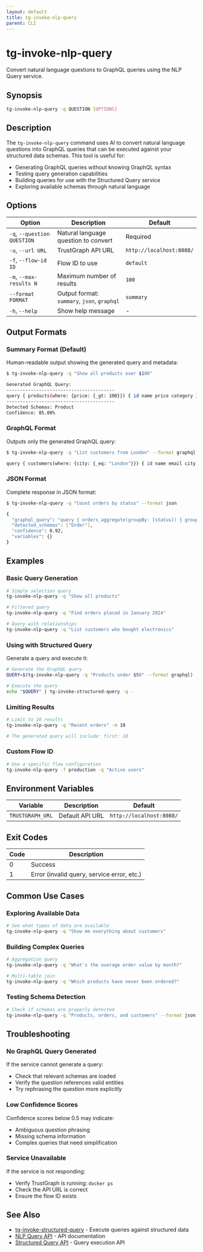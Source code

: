```yaml
---
layout: default
title: tg-invoke-nlp-query
parent: CLI
---
```


# tg-invoke-nlp-query

Convert natural language questions to GraphQL queries using the NLP Query service.

## Synopsis

```bash
tg-invoke-nlp-query -q QUESTION [OPTIONS]
```

## Description

The `tg-invoke-nlp-query` command uses AI to convert natural language questions into GraphQL queries that can be executed against your structured data schemas. This tool is useful for:

- Generating GraphQL queries without knowing GraphQL syntax
- Testing query generation capabilities
- Building queries for use with the Structured Query service
- Exploring available schemas through natural language

## Options

| Option | Description | Default |
|--------|-------------|---------|
| `-q`, `--question QUESTION` | Natural language question to convert | Required |
| `-u`, `--url URL` | TrustGraph API URL | `http://localhost:8088/` |
| `-f`, `--flow-id ID` | Flow ID to use | `default` |
| `-m`, `--max-results N` | Maximum number of results | `100` |
| `--format FORMAT` | Output format: `summary`, `json`, `graphql` | `summary` |
| `-h`, `--help` | Show help message | - |

## Output Formats

### Summary Format (Default)

Human-readable output showing the generated query and metadata:

```bash
$ tg-invoke-nlp-query -q "Show all products over $100"

Generated GraphQL Query:
----------------------------------------
query { products(where: {price: {_gt: 100}}) { id name price category } }
----------------------------------------
Detected Schemas: Product
Confidence: 85.00%
```

### GraphQL Format

Outputs only the generated GraphQL query:

```bash
$ tg-invoke-nlp-query -q "List customers from London" --format graphql

query { customers(where: {city: {_eq: "London"}}) { id name email city } }
```

### JSON Format

Complete response in JSON format:

```bash
$ tg-invoke-nlp-query -q "Count orders by status" --format json

{
  "graphql_query": "query { orders_aggregate(groupBy: [status]) { group { status } aggregate { count } } }",
  "detected_schemas": ["Order"],
  "confidence": 0.92,
  "variables": {}
}
```

## Examples

### Basic Query Generation

```bash
# Simple selection query
tg-invoke-nlp-query -q "Show all products"

# Filtered query
tg-invoke-nlp-query -q "Find orders placed in January 2024"

# Query with relationships
tg-invoke-nlp-query -q "List customers who bought electronics"
```

### Using with Structured Query

Generate a query and execute it:

```bash
# Generate the GraphQL query
QUERY=$(tg-invoke-nlp-query -q "Products under $50" --format graphql)

# Execute the query
echo "$QUERY" | tg-invoke-structured-query -q -
```

### Limiting Results

```bash
# Limit to 10 results
tg-invoke-nlp-query -q "Recent orders" -m 10

# The generated query will include: first: 10
```

### Custom Flow ID

```bash
# Use a specific flow configuration
tg-invoke-nlp-query -f production -q "Active users"
```

## Environment Variables

| Variable | Description | Default |
|----------|-------------|---------|
| `TRUSTGRAPH_URL` | Default API URL | `http://localhost:8088/` |

## Exit Codes

| Code | Description |
|------|-------------|
| 0 | Success |
| 1 | Error (invalid query, service error, etc.) |

## Common Use Cases

### Exploring Available Data

```bash
# See what types of data are available
tg-invoke-nlp-query -q "Show me everything about customers"
```

### Building Complex Queries

```bash
# Aggregation query
tg-invoke-nlp-query -q "What's the average order value by month?"

# Multi-table join
tg-invoke-nlp-query -q "Which products have never been ordered?"
```

### Testing Schema Detection

```bash
# Check if schemas are properly detected
tg-invoke-nlp-query -q "Products, orders, and customers" --format json | jq .detected_schemas
```

## Troubleshooting

### No GraphQL Query Generated

If the service cannot generate a query:
- Check that relevant schemas are loaded
- Verify the question references valid entities
- Try rephrasing the question more explicitly

### Low Confidence Scores

Confidence scores below 0.5 may indicate:
- Ambiguous question phrasing
- Missing schema information
- Complex queries that need simplification

### Service Unavailable

If the service is not responding:
- Verify TrustGraph is running: `docker ps`
- Check the API URL is correct
- Ensure the flow ID exists

## See Also

- [tg-invoke-structured-query](tg-invoke-structured-query) - Execute queries against structured data
- [NLP Query API](../apis/api-nlp-query) - API documentation
- [Structured Query API](../apis/api-structured-query) - Query execution API
